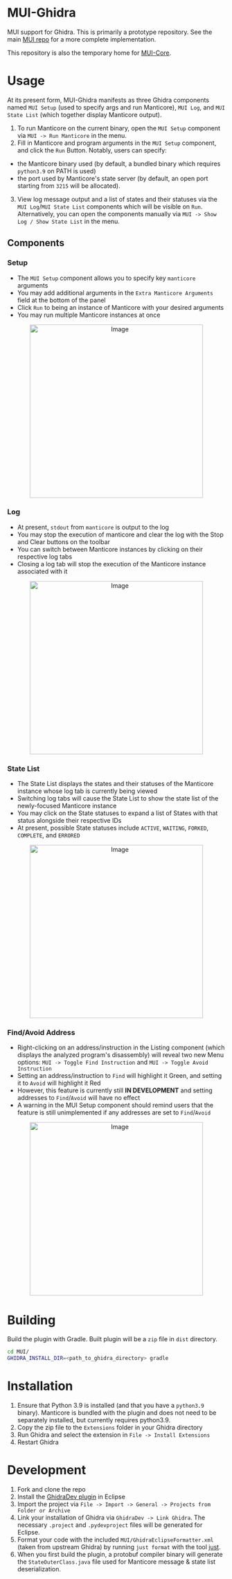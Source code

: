 # MUI-Ghidra
MUI support for Ghidra. This is primarily a prototype repository. See the main [MUI repo](https://github.com/trailofbits/mui) for a more complete implementation.

This repository is also the temporary home for [MUI-Core](MUICore/README.md).

# Usage

At its present form, MUI-Ghidra manifests as three Ghidra components named `MUI Setup` (used to specify args and run Manticore), `MUI Log`, and `MUI State List` (which together display Manticore output). 

1. To run Manticore on the current binary, open the `MUI Setup` component via `MUI -> Run Manticore` in the menu.
2. Fill in Manticore and program arguments in the `MUI Setup` component, and click the `Run` Button. Notably, users can specify:
- the Manticore binary used (by default, a bundled binary which requires `python3.9` on PATH is used)
- the port used by Manticore's state server (by default, an open port starting from `3215` will be allocated).
3. View log message output and a list of states and their statuses via the `MUI Log`/`MUI State List` components which will be visible on `Run`. Alternatively, you can open the components manually via `MUI -> Show Log / Show State List` in the menu. 

## Components

### Setup
- The `MUI Setup` component allows you to specify key `manticore` arguments
- You may add additional arguments in the `Extra Manticore Arguments` field at the bottom of the panel
- Click `Run` to being an instance of Manticore with your desired arguments
- You may run multiple Manticore instances at once

<p align="center">
    <img src="https://user-images.githubusercontent.com/29654756/151377073-33fa879d-cece-44a8-a18b-216d47f932d1.png" alt="Image" height="400" />
</p>

### Log
- At present, `stdout` from `manticore` is output to the log
- You may stop the execution of manticore and clear the log with the Stop and Clear buttons on the toolbar
- You can switch between Manticore instances by clicking on their respective log tabs
- Closing a log tab will stop the execution of the Manticore instance associated with it

<p align="center">
    <img src="https://user-images.githubusercontent.com/29654756/151377064-e402f91d-eace-48e7-a683-1b8e59bf2127.png" alt="Image" height="400" />
</p>

### State List
- The State List displays the states and their statuses of the Manticore instance whose log tab is currently being viewed
- Switching log tabs will cause the State List to show the state list of the newly-focused Manticore instance
- You may click on the State statuses to expand a list of States with that status alongside their respective IDs 
- At present, possible State statuses include `ACTIVE`, `WAITING`, `FORKED`, `COMPLETE`, and `ERRORED`

<p align="center">
    <img src="https://user-images.githubusercontent.com/29654756/151377036-34cf5aa0-2fdf-43ca-a825-0f4fdec16545.png" alt="Image" height="400" />
</p>

### Find/Avoid Address
- Right-clicking on an address/instruction in the Listing component (which displays the analyzed program's disassembly) will reveal two new Menu options: `MUI -> Toggle Find Instruction` and `MUI -> Toggle Avoid Instruction`
- Setting an address/instruction to `Find` will highlight it Green, and setting it to `Avoid` will highlight it Red
- However, this feature is currently still **IN DEVELOPMENT** and setting addresses to `Find`/`Avoid` will have no effect
- A warning in the MUI Setup component should remind users that the feature is still unimplemented if any addresses are set to `Find`/`Avoid`

<p align="center">
    <img src="https://user-images.githubusercontent.com/29654756/151377865-94167e03-f4a8-45ca-b6a5-5be7d1bf2004.png" alt="Image" height="400" />
</p>


# Building

Build the plugin with Gradle. Built plugin will be a `zip` file in `dist` directory.

```bash
cd MUI/
GHIDRA_INSTALL_DIR=<path_to_ghidra_directory> gradle
```

# Installation

1. Ensure that Python 3.9 is installed (and that you have a `python3.9` binary). Manticore is bundled with the plugin and does not need to be separately installed, but currently requires python3.9.
2. Copy the zip file to the `Extensions` folder in your Ghidra directory 
3. Run Ghidra and select the extension in `File -> Install Extensions`
4. Restart Ghidra 

# Development

1. Fork and clone the repo
2. Install the [GhidraDev plugin](https://github.com/NationalSecurityAgency/ghidra/blob/master/GhidraBuild/EclipsePlugins/GhidraDev/GhidraDevPlugin/GhidraDev_README.html) in Eclipse
3. Import the project via `File -> Import -> General -> Projects from Folder or Archive`
4. Link your installation of Ghidra via `GhidraDev -> Link Ghidra`. The necessary `.project` and `.pydevproject` files will be generated for Eclipse.
5. Format your code with the included `MUI/GhidraEclipseFormatter.xml` (taken from upstream Ghidra) by running `just format` with the tool [just](https://github.com/casey/just).
6. When you first build the plugin, a protobuf compiler binary will generate the `StateOuterClass.java` file used for Manticore message & state list deserialization.
